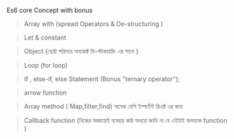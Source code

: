 Es6 core Concept with bonus

>Array with (spread Operators & De-structuring )

>Let & constant 

>Object   {ছোট্ট পরিসরে  অবজেক্ট ডি-স্টাকচারিং  এর সাথে }

>Loop (for loop) 

>If , else-if, else  Statement (Bonus "ternary operator");

> arrow function

> Array method  ( Map,filter,find)  অনেক  বেশি  ইম্পর্টেন্ট  রিএক্ট এর জন্য 

>Callback function (নিজের  অজান্তেই  ব্যবহার করি  অথচো  জানি না  যে এইটাই  কলব্যাক  function )
